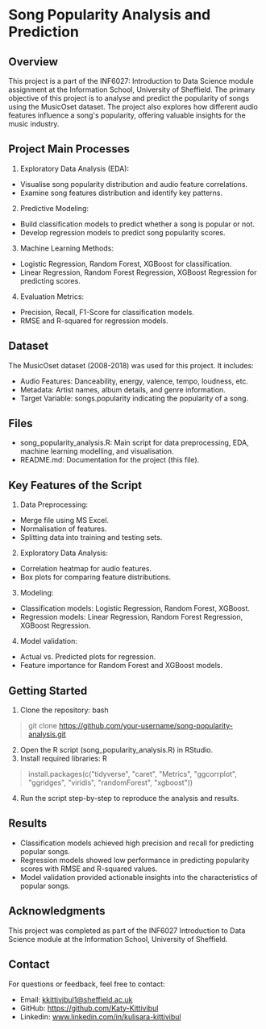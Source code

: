 # Song Popularity Analysis and Prediction

## Overview
This project is a part of the INF6027: Introduction to Data Science module assignment at the Information School, University of Sheffield. The primary objective of this project is to analyse and predict the popularity of songs using the MusicOset dataset. The project also explores how different audio features influence a song's popularity, offering valuable insights for the music industry.

## Project Main Processes
1. Exploratory Data Analysis (EDA):
- Visualise song popularity distribution and audio feature correlations.
- Examine song features distribution and identify key patterns.
2. Predictive Modeling:
- Build classification models to predict whether a song is popular or not.
- Develop regression models to predict song popularity scores.
3. Machine Learning Methods:
- Logistic Regression, Random Forest, XGBoost for classification.
- Linear Regression, Random Forest Regression, XGBoost Regression for predicting scores.
4. Evaluation Metrics:
- Precision, Recall, F1-Score for classification models.
- RMSE and R-squared for regression models.

## Dataset
The MusicOset dataset (2008-2018) was used for this project. It includes:
- Audio Features: Danceability, energy, valence, tempo, loudness, etc.
- Metadata: Artist names, album details, and genre information.
- Target Variable: songs.popularity indicating the popularity of a song.

## Files
- song_popularity_analysis.R: Main script for data preprocessing, EDA, machine learning modelling, and visualisation.
- README.md: Documentation for the project (this file).

## Key Features of the Script
1. Data Preprocessing:
- Merge file using MS Excel.
- Normalisation of features.
- Splitting data into training and testing sets.
2. Exploratory Data Analysis:
- Correlation heatmap for audio features.
- Box plots for comparing feature distributions.
3. Modeling:
- Classification models: Logistic Regression, Random Forest, XGBoost.
- Regression models: Linear Regression, Random Forest Regression, XGBoost Regression.
4. Model validation:
- Actual vs. Predicted plots for regression.
- Feature importance for Random Forest and XGBoost models.

## Getting Started
1. Clone the repository:
bash
> git clone https://github.com/your-username/song-popularity-analysis.git
2. Open the R script (song_popularity_analysis.R) in RStudio.
3. Install required libraries:
R
> install.packages(c("tidyverse", "caret", "Metrics", "ggcorrplot", "ggridges", "viridis", "randomForest", "xgboost"))
4. Run the script step-by-step to reproduce the analysis and results.

## Results
- Classification models achieved high precision and recall for predicting popular songs.
- Regression models showed low performance in predicting popularity scores with RMSE and R-squared values.
- Model validation provided actionable insights into the characteristics of popular songs.

## Acknowledgments
This project was completed as part of the INF6027 Introduction to Data Science module at the Information School, University of Sheffield.

## Contact
For questions or feedback, feel free to contact:
- Email: kkittivibul1@sheffield.ac.uk
- GitHub: https://github.com/Katy-Kittivibul
- Linkedin: www.linkedin.com/in/kulisara-kittivibul
